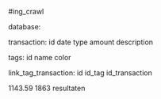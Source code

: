 #ing_crawl

database:

transaction:
id
date
type
amount
description

tags:
id
name
color

link_tag_transaction:
id
id_tag
id_transaction

1143.59
1863 resultaten
